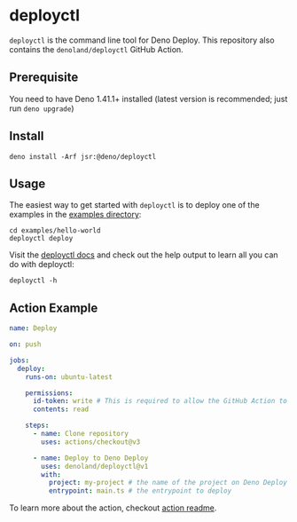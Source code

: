 # deployctl

`deployctl` is the command line tool for Deno Deploy. This repository also
contains the `denoland/deployctl` GitHub Action.

## Prerequisite

You need to have Deno 1.41.1+ installed (latest version is recommended; just run
`deno upgrade`)

## Install

```shell
deno install -Arf jsr:@deno/deployctl
```

## Usage

The easiest way to get started with `deployctl` is to deploy one of the examples
in the [examples directory](./examples):

```shell
cd examples/hello-world
deployctl deploy
```

Visit the [deployctl docs](https://docs.deno.com/deploy/manual/deployctl) and
check out the help output to learn all you can do with deployctl:

```shell
deployctl -h
```

## Action Example

```yml
name: Deploy

on: push

jobs:
  deploy:
    runs-on: ubuntu-latest

    permissions:
      id-token: write # This is required to allow the GitHub Action to authenticate with Deno Deploy.
      contents: read

    steps:
      - name: Clone repository
        uses: actions/checkout@v3

      - name: Deploy to Deno Deploy
        uses: denoland/deployctl@v1
        with:
          project: my-project # the name of the project on Deno Deploy
          entrypoint: main.ts # the entrypoint to deploy
```

To learn more about the action, checkout [action readme](./action/README.md).
